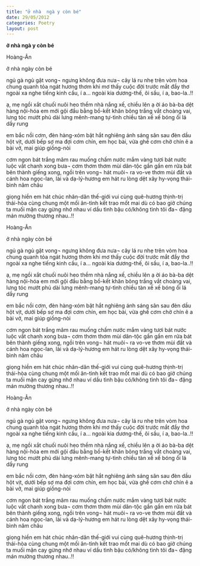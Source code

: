 ```yaml
---
title: "ở nhà  ngà y còn bé"
date: 29/05/2012
categories: Poetry
layout: post
---
```


**ở nhà  ngà y còn bé**

Hoàng-Ân


ở nhà ngày còn bé


ngủ gà ngủ gật
vong¬ ngưng không đưa nưa¬
cây lá ru nhẹ trên vòm
hoa chung quanh tỏa ngát hương thơm
khi mơ thấy cuộc đời trước mắt đầy thơ
ngoài xa nghe tiếng kinh cầu, í a...
ngoài kia dương-thế, ôi sầu, í a, bao-la..!!

ạ, mẹ ngồi xắt chuối nuôi heo
thềm nhà nắng xế, chiều lên ạ ời
áo bà-ba dệt hàng nội-hóa
em mới gội đầu bằng bồ-kết
khăn bông trắng vắt choàng vai, lưng
tóc mướt phủ dài lưng mênh-mang tự-tình
chiều tàn xế xế bóng ổi lá dầy rung

em bắc nồi cơm, đèn hàng-xóm bật
hắt nghiêng ánh sáng sân sau
đèn dầu hột vịt, dưới bếp sợ ma
đợi cơm chín, em học bài, vừa ghế cơm chờ chín
ê a bài vở, mai giúp giống-nòi

cơm ngon bát trắng mâm
rau muống chấm nước mắm vàng tươi
bát nước luộc vắt chanh
xong bưa¬ cơm thơm thơm mùi dân-tộc gần gần
em rửa bát bên thành giếng
xong,
ngồi trên vong¬ hát
muôi¬ ra vo-ve
thơm mùi đất và cánh hoa ngọc-lan, lài và dạ-lý-hương
em hát
ru lòng
dệt xây hy-vọng
thái-bình năm châu

giọng hiền em hát
chúc nhân-dân thế-giới vui cùng
quê-hương thịnh-trị thái-hòa
cùng chung một mối ân-tình kết trao
mốt mai dù có bao giờ
chúng ta muối mặn cay gừng nhớ nhau
ví dầu tình bậu có/không
tình tôi đa¬ đặng mán mường thương nhau..!!

Hoàng-Ân


ở nhà ngày còn bé


ngủ gà ngủ gật
vong¬ ngưng không đưa nưa¬
cây lá ru nhẹ trên vòm
hoa chung quanh tỏa ngát hương thơm
khi mơ thấy cuộc đời trước mắt đầy thơ
ngoài xa nghe tiếng kinh cầu, í a...
ngoài kia dương-thế, ôi sầu, í a, bao-la..!!

ạ, mẹ ngồi xắt chuối nuôi heo
thềm nhà nắng xế, chiều lên ạ ời
áo bà-ba dệt hàng nội-hóa
em mới gội đầu bằng bồ-kết
khăn bông trắng vắt choàng vai, lưng
tóc mướt phủ dài lưng mênh-mang tự-tình
chiều tàn xế xế bóng ổi lá dầy rung

em bắc nồi cơm, đèn hàng-xóm bật
hắt nghiêng ánh sáng sân sau
đèn dầu hột vịt, dưới bếp sợ ma
đợi cơm chín, em học bài, vừa ghế cơm chờ chín
ê a bài vở, mai giúp giống-nòi

cơm ngon bát trắng mâm
rau muống chấm nước mắm vàng tươi
bát nước luộc vắt chanh
xong bưa¬ cơm thơm thơm mùi dân-tộc gần gần
em rửa bát bên thành giếng
xong,
ngồi trên vong¬ hát
muôi¬ ra vo-ve
thơm mùi đất và cánh hoa ngọc-lan, lài và dạ-lý-hương
em hát
ru lòng
dệt xây hy-vọng
thái-bình năm châu

giọng hiền em hát
chúc nhân-dân thế-giới vui cùng
quê-hương thịnh-trị thái-hòa
cùng chung một mối ân-tình kết trao
mốt mai dù có bao giờ
chúng ta muối mặn cay gừng nhớ nhau
ví dầu tình bậu có/không
tình tôi đa¬ đặng mán mường thương nhau..!!

Hoàng-Ân


ở nhà ngày còn bé


ngủ gà ngủ gật
vong¬ ngưng không đưa nưa¬
cây lá ru nhẹ trên vòm
hoa chung quanh tỏa ngát hương thơm
khi mơ thấy cuộc đời trước mắt đầy thơ
ngoài xa nghe tiếng kinh cầu, í a...
ngoài kia dương-thế, ôi sầu, í a, bao-la..!!

ạ, mẹ ngồi xắt chuối nuôi heo
thềm nhà nắng xế, chiều lên ạ ời
áo bà-ba dệt hàng nội-hóa
em mới gội đầu bằng bồ-kết
khăn bông trắng vắt choàng vai, lưng
tóc mướt phủ dài lưng mênh-mang tự-tình
chiều tàn xế xế bóng ổi lá dầy rung

em bắc nồi cơm, đèn hàng-xóm bật
hắt nghiêng ánh sáng sân sau
đèn dầu hột vịt, dưới bếp sợ ma
đợi cơm chín, em học bài, vừa ghế cơm chờ chín
ê a bài vở, mai giúp giống-nòi

cơm ngon bát trắng mâm
rau muống chấm nước mắm vàng tươi
bát nước luộc vắt chanh
xong bưa¬ cơm thơm thơm mùi dân-tộc gần gần
em rửa bát bên thành giếng
xong,
ngồi trên vong¬ hát
muôi¬ ra vo-ve
thơm mùi đất và cánh hoa ngọc-lan, lài và dạ-lý-hương
em hát
ru lòng
dệt xây hy-vọng
thái-bình năm châu

giọng hiền em hát
chúc nhân-dân thế-giới vui cùng
quê-hương thịnh-trị thái-hòa
cùng chung một mối ân-tình kết trao
mốt mai dù có bao giờ
chúng ta muối mặn cay gừng nhớ nhau
ví dầu tình bậu có/không
tình tôi đa¬ đặng mán mường thương nhau..!!
